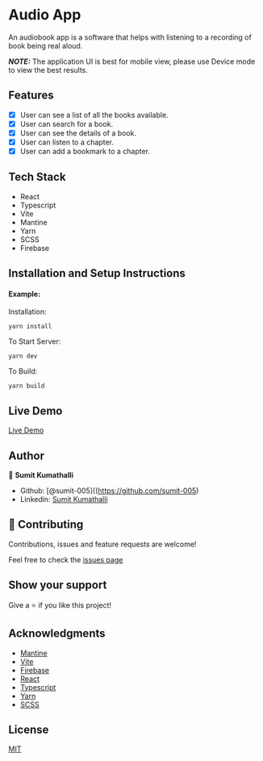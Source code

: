 # Audio App

An audiobook app is a software that helps with listening to a recording of book being real aloud.

**_NOTE:_** The application UI is best for mobile view, please use Device mode to view the best results.

## Features

- [x] User can see a list of all the books available.
- [x] User can search for a book.
- [x] User can see the details of a book.
- [x] User can listen to a chapter.
- [x] User can add a bookmark to a chapter.

## Tech Stack

- React
- Typescript
- Vite
- Mantine
- Yarn
- SCSS
- Firebase

## Installation and Setup Instructions

#### Example:

Installation:

`yarn install`

To Start Server:

`yarn dev`

To Build:

`yarn build`

## Live Demo

[Live Demo](https://audio-book-ui.web.app)

## Author

👤 **Sumit Kumathalli**

- Github: [@sumit-005]((https://github.com/sumit-005)
- Linkedin: [Sumit Kumathalli](https://www.linkedin.com/in/sumit-kumathalli)

## 🤝 Contributing

Contributions, issues and feature requests are welcome!

Feel free to check the [issues page](https://github.com/sumit-005/audio-book/issues)

## Show your support

Give a ⭐️ if you like this project!

## Acknowledgments

- [Mantine](https://mantine.dev/)
- [Vite](https://vitejs.dev/)
- [Firebase](https://firebase.google.com/)
- [React](https://reactjs.org/)
- [Typescript](https://www.typescriptlang.org/)
- [Yarn](https://yarnpkg.com/)
- [SCSS](https://sass-lang.com/)

## License

[MIT](https://github.comsumit-005/audio-book/blob/master/LICENSE)
